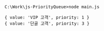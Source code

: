 <pre>
C:\Work\js-PriorityQueue>node main.js

{ value: 'VIP 고객', priority: 1 }
{ value: '단골 고객', priority: 3 }
</pre>